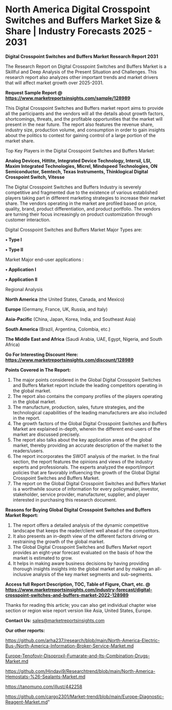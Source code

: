 # North America Digital Crosspoint Switches and Buffers Market Size & Share | Industry Forecasts 2025 - 2031

<strong>Digital Crosspoint Switches and Buffers Market Research Report 2031</strong>

The Research Report on Digital Crosspoint Switches and Buffers Market is a Skillful and Deep Analysis of the Present Situation and Challenges. This research report also analyzes other important trends and market drivers that will affect market growth over 2025-2031.

<strong>Request Sample Report @ <a href=https://www.marketreportsinsights.com/sample/128989>https://www.marketreportsinsights.com/sample/128989</a></strong>

This Digital Crosspoint Switches and Buffers market report aims to provide all the participants and the vendors will all the details about growth factors, shortcomings, threats, and the profitable opportunities that the market will present in the near future. The report also features the revenue share, industry size, production volume, and consumption in order to gain insights about the politics to contest for gaining control of a large portion of the market share.

Top Key Players in the Digital Crosspoint Switches and Buffers Market:

<strong>Analog Devices, Hittite, Integrated Device Technology, Intersil, LSI, Maxim Integrated Technologies, Micrel, Mindspeed Technologies, ON Semiconductor, Semtech, Texas Instruments, Thinklogical Digital Crosspoint Switch, Vitesse</strong>

The Digital Crosspoint Switches and Buffers Industry is severely competitive and fragmented due to the existence of various established players taking part in different marketing strategies to increase their market share. The vendors operating in the market are profiled based on price, quality, brand, product differentiation, and product portfolio. The vendors are turning their focus increasingly on product customization through customer interaction.

Digital Crosspoint Switches and Buffers Market Major Types are:

<strong>• Type I

• Type II</strong>

Market Major end-user applications :

<strong>• Application I

• Application II</strong>

Regional Analysis

</u><strong><b>North America</b></strong> (the United States, Canada, and Mexico)

<strong><b>Europe </b></strong>(Germany, France, UK, Russia, and Italy)

<strong><b>Asia-Pacific</b></strong> (China, Japan, Korea, India, and Southeast Asia)

<strong><b>South America</b></strong> (Brazil, Argentina, Colombia, etc.)

<strong><b>The Middle East and Africa</b></strong> (Saudi Arabia, UAE, Egypt, Nigeria, and South Africa)

<strong>Go For Interesting Discount Here: <a href=https://www.marketreportsinsights.com/discount/128989>https://www.marketreportsinsights.com/discount/128989</a></strong>

<strong>Points Covered in The Report:</strong>
<ol>
  <li>The major points considered in the Global Digital Crosspoint Switches and Buffers Market report include the leading competitors operating in the global market.</li>
  <li>The report also contains the company profiles of the players operating in the global market.</li>
  <li>The manufacture, production, sales, future strategies, and the technological capabilities of the leading manufacturers are also included in the report.</li>
  <li>The growth factors of the Global Digital Crosspoint Switches and Buffers Market are explained in-depth, wherein the different end-users of the market are discussed precisely.</li>
  <li>The report also talks about the key application areas of the global market, thereby providing an accurate description of the market to the readers/users.</li>
  <li>The report incorporates the SWOT analysis of the market. In the final section, the report features the opinions and views of the industry experts and professionals. The experts analyzed the export/import policies that are favorably influencing the growth of the Global Digital Crosspoint Switches and Buffers Market.</li>
  <li>The report on the Global Digital Crosspoint Switches and Buffers Market is a worthwhile source of information for every policymaker, investor, stakeholder, service provider, manufacturer, supplier, and player interested in purchasing this research document.</li>
</ol>
<strong>Reasons for Buying Global Digital Crosspoint Switches and Buffers Market Report:</strong>

<ol>
  <li>The report offers a detailed analysis of the dynamic competitive landscape that keeps the reader/client well ahead of the competitors.</li>
  <li>It also presents an in-depth view of the different factors driving or restraining the growth of the global market.</li>
  <li>The Global Digital Crosspoint Switches and Buffers Market report provides an eight-year forecast evaluated on the basis of how the market is estimated to grow.</li>
  <li>It helps in making aware business decisions by having providing thorough insights insights into the global market and by making an all-inclusive analysis of the key market segments and sub-segments.</li>
</ol>
<strong>Access full Report Description, TOC, Table of Figure, Chart, etc. @ <a href=https://www.marketreportsinsights.com/industry-forecast/digital-crosspoint-switches-and-buffers-market-2022-128989>https://www.marketreportsinsights.com/industry-forecast/digital-crosspoint-switches-and-buffers-market-2022-128989</a></strong>


Thanks for reading this article; you can also get individual chapter wise section or region wise report version like Asia, United States, Europe.

<strong>Contact Us:</strong>
sales@marketreportsinsights.com

<strong>Our other reports:</strong>

<a href=https://github.com/arha237/research/blob/main/North-America-Electric-Bus-/North-America-Information-Broker-Service-Market.md>https://github.com/arha237/research/blob/main/North-America-Electric-Bus-/North-America-Information-Broker-Service-Market.md</a>

<a href=Europe-Tenofovir-Disoproxil-Fumarate-and-Its-Combination-Drugs-Market.md>Europe-Tenofovir-Disoproxil-Fumarate-and-Its-Combination-Drugs-Market.md</a>

<a href=https://github.com/Hindavi9/Researchtrend/blob/main/North-America-Hemostats-%26-Sealants-Market.md>https://github.com/Hindavi9/Researchtrend/blob/main/North-America-Hemostats-%26-Sealants-Market.md</a>

<a href=https://tanomuno.com/illust/442258>https://tanomuno.com/illust/442258</a>

<a href=https://github.com/cargo2301/Market-trend/blob/main/Europe-Diagnostic-Reagent-Market.md>https://github.com/cargo2301/Market-trend/blob/main/Europe-Diagnostic-Reagent-Market.md</a>"
